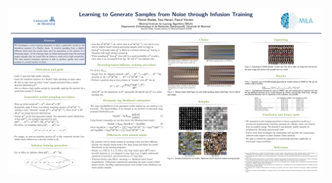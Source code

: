 <img align="left" src="../Images/research/poster/2017_ICLR_infusion.jpg" width="whatever" height="whatever"/>
